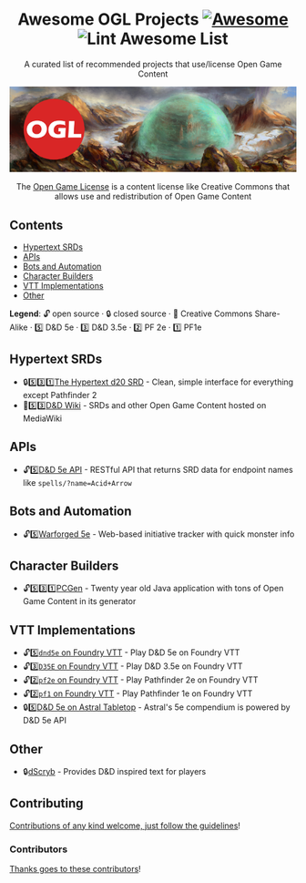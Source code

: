 <div align="center">

<!-- title -->

<!--lint ignore no-dead-urls-->
# Awesome OGL Projects [![Awesome](https://awesome.re/badge.svg)](https://awesome.re) ![Lint Awesome List](https://github.com/anthonyronda/awesome-ogl/workflows/Lint%20Awesome%20List/badge.svg)

<!-- subtitle -->

A curated list of recommended projects that use/license Open Game Content 

<!-- image -->

<a href="https://opengamelicense.org" target="_blank" rel="noopener noreferrer">
  <img src="/images/ogl-banner.png" />
</a>

<!-- description -->

The [Open Game License](https://en.wikipedia.org/wiki/Open_Game_License) is a content license like Creative Commons that allows use and redistribution of Open Game Content

</div>

<!-- TOC -->

## Contents

- [Hypertext SRDs](#hypertext-srds)
- [APIs](#apis)
- [Bots and Automation](#bots-and-automation)
- [Character Builders](#character-builders)
- [VTT Implementations](#vtt-implementations)
- [Other](#other)

**Legend**: 🔓 open source · 🔒 closed source · 🔁 Creative Commons Share-Alike · 5️⃣ D&D 5e · 3️⃣ D&D 3.5e · 2️⃣ PF 2e · 1️⃣ PF1e

<!-- START CONTENT -->

## Hypertext SRDs

- 🔒5️⃣3️⃣1️⃣[The Hypertext d20 SRD](https://www.d20srd.org/) - Clean, simple interface for everything except Pathfinder 2
- 🔁5️⃣3️⃣[D&D Wiki](https://dnd-wiki.org/wiki/Main_Page) - SRDs and other Open Game Content hosted on MediaWiki

## APIs

- 🔓5️⃣[D&D 5e API](https://www.dnd5eapi.co/) - RESTful API that returns SRD data for endpoint names like `spells/?name=Acid+Arrow`

## Bots and Automation

- 🔓5️⃣[Warforged 5e](https://warforged5e.com/) - Web-based initiative tracker with quick monster info

## Character Builders

- 🔓5️⃣3️⃣1️⃣[PCGen](http://pcgen.org/) - Twenty year old Java application with tons of Open Game Content in its generator

## VTT Implementations

- 🔓5️⃣[`dnd5e` on Foundry VTT](https://foundryvtt.com/packages/dnd5e) - Play D&D 5e on Foundry VTT
- 🔓3️⃣[`D35E` on Foundry VTT](https://foundryvtt.com/packages/D35E/) - Play D&D 3.5e on Foundry VTT
- 🔓2️⃣[`pf2e` on Foundry VTT](https://foundryvtt.com/packages/pf2e/) - Play Pathfinder 2e on Foundry VTT
- 🔓2️⃣[`pf1` on Foundry VTT](https://foundryvtt.com/packages/pf1/) - Play Pathfinder 1e on Foundry VTT
- 🔒5️⃣[D&D 5e on Astral Tabletop](https://www.astraltabletop.com/whats-new/2020-10-16) - Astral's 5e compendium is powered by D&D 5e API


## Other

- 🔒[dScryb](https://dscryb.com/) - Provides D&D inspired text for players

<!-- END CONTENT -->

## Contributing

[Contributions of any kind welcome, just follow the guidelines](contributing.md)!

### Contributors

[Thanks goes to these contributors](https://github.com/anthonyronda/awesome-ogl/graphs/contributors)!
